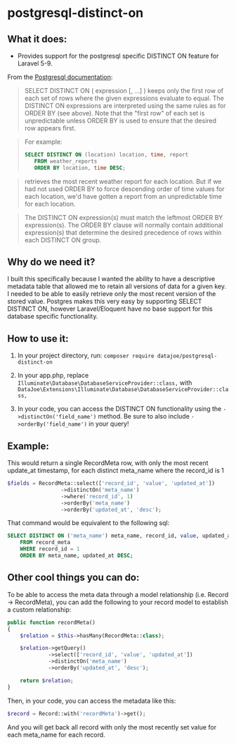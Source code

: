 # postgresql-distinct-on

## What it does:
* Provides support for the postgresql specific DISTINCT ON feature for Laravel 5-9.

From the [Postgresql documentation][1]:
> SELECT DISTINCT ON ( expression [, ...] ) keeps only the first row of each set of rows where the given expressions 
evaluate to equal. The DISTINCT ON expressions are interpreted using the same rules as for ORDER BY (see above). Note 
that the "first row" of each set is unpredictable unless ORDER BY is used to ensure that the desired row appears first.

> For example:
> ```sql
> SELECT DISTINCT ON (location) location, time, report
>    FROM weather_reports
>    ORDER BY location, time DESC;
>```

> retrieves the most recent weather report for each location. But if we had not used ORDER BY to force descending order 
of time values for each location, we'd have gotten a report from an unpredictable time for each location.

> The DISTINCT ON expression(s) must match the leftmost ORDER BY expression(s). The ORDER BY clause will normally 
contain additional expression(s) that determine the desired precedence of rows within each DISTINCT ON group.

## Why do we need it?

I built this specifically because I wanted the ability to have a descriptive metadata table that allowed me to retain 
all versions of data for a given key. I needed to be able to easily retrieve only the most recent version of the stored
value. Postgres makes this very easy by supporting SELECT DISTINCT ON, however Laravel/Eloquent have no base support
for this database specific functionality. 

## How to use it:

1. In your project directory, run: `composer require datajoe/postgresql-distinct-on`

2. In your app.php, replace `Illuminate\Database\DatabaseServiceProvider::class,` with 
`DataJoe\Extensions\Illuminate\Database\DatabaseServiceProvider::class,`

3. In your code, you can access the DISTINCT ON functionality using the `->distinctOn('field_name')` method. Be sure to 
also include `->orderBy('field_name')` in your query!

## Example:

This would return a single RecordMeta row, with only the most recent update_at timestamp, for each distinct meta_name 
where the record_id is 1
```php
$fields = RecordMeta::select(['record_id', 'value', 'updated_at'])
                 ->distinctOn('meta_name')
                 ->where('record_id', 1)
                 ->orderBy('meta_name')
                 ->orderBy('updated_at', 'desc');
```

That command would be equivalent to the following sql:
```sql 
SELECT DISTINCT ON ('meta_name') meta_name, record_id, value, updated_at
    FROM record_meta
    WHERE record_id = 1
    ORDER BY meta_name, updated_at DESC;
```

## Other cool things you can do:

To be able to access the meta data through a model relationship (i.e. Record -> RecordMeta), you can add the following 
to your record model to establish a custom relationship:

```php
public function recordMeta()
{
    $relation = $this->hasMany(RecordMeta::class);

    $relation->getQuery()
             ->select(['record_id', 'value', 'updated_at'])
             ->distinctOn('meta_name')
             ->orderBy('updated_at', 'desc');

    return $relation;
}
```

Then, in your code, you can access the metadata like this:

```php
$record = Record::with('recordMeta')->get();
```

And you will get back all record with only the most recently set value for each meta_name for each record.


[1]: https://www.postgresql.org/docs/9.5/sql-select.html#SQL-DISTINCT "Postgresql Distinct On"
